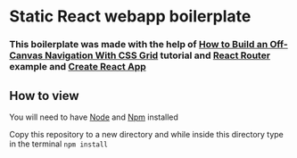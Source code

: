 # Static React webapp boilerplate

### This boilerplate was made with the help of [How to Build an Off-Canvas Navigation With CSS Grid](https://webdesign.tutsplus.com/tutorials/how-to-build-an-off-canvas-navigation-with-css-grid--cms-28191) tutorial and [React Router](https://reacttraining.com/react-router/web/example/basic) example and [Create React App](https://github.com/facebook/create-react-app)


## How to view 

You will need to have [Node](https://nodejs.org/en/) and [Npm](https://www.npmjs.com/get-npm) installed


Copy this repository to a new directory and while inside this directory type in the terminal `npm install`
